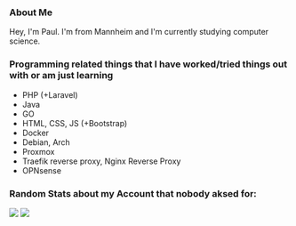 ### About Me

Hey, I'm Paul. I'm from Mannheim and I'm currently studying computer science.

### Programming related things that I have worked/tried things out with or am just learning
- PHP (+Laravel)
- Java
- GO
- HTML, CSS, JS (+Bootstrap)
- Docker
- Debian, Arch
- Proxmox
- Traefik reverse proxy, Nginx Reverse Proxy
- OPNsense

### Random Stats about my Account that nobody aksed for:

![](https://github.com/pulledev/github-stats-joink/blob/master/generated/overview.svg)
![](https://github.com/pulledev/github-stats-joink/blob/master/generated/languages.svg)
